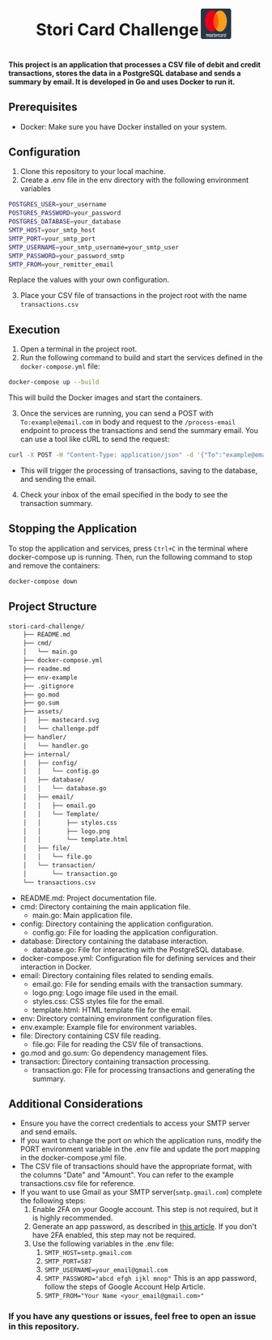 <div align="center">
   <h1 style="display: inline-block; vertical-align: middle; font-size: 32px; font-weight: bold;">
    Stori Card Challenge
  </h1>
  <span style="display: inline-block; vertical-align: middle;">
    <img src="assets/mastercard.svg" alt="Mastercard Logo" width="60" height="60" style="vertical-align: middle; margin-right: 10px;">
  </span>
</div>

#### This project is an application that processes a CSV file of debit and credit transactions, stores the data in a PostgreSQL database and sends a summary by email. It is developed in Go and uses Docker to run it.

## Prerequisites
* Docker: Make sure you have Docker installed on your system.

## Configuration 
1. Clone this repository to your local machine.
2. Create a .env file in the env directory with the following environment variables
```sh
POSTGRES_USER=your_username
POSTGRES_PASSWORD=your_password
POSTGRES_DATABASE=your_database
SMTP_HOST=your_smtp_host
SMTP_PORT=your_smtp_port
SMTP_USERNAME=your_smtp_username=your_smtp_user
SMTP_PASSWORD=your_password_smtp
SMTP_FROM=your_remitter_email
```
Replace the values with your own configuration.

3. Place your CSV file of transactions in the project root with the name ``` transactions.csv ```

## Execution
1. Open a terminal in the project root.
2. Run the following command to build and start the services defined in the ``` docker-compose.yml ``` file:
```sh
docker-compose up --build
```
This will build the Docker images and start the containers.

3. Once the services are running, you can send a POST with ```To:example@email.com``` in body and request to the ```/process-email``` endpoint to process the transactions and send the summary email. You can use a tool like cURL to send the request:
```sh
curl -X POST -H "Content-Type: application/json" -d '{"To":"example@email.com"}' http://localhost:4004/process-email
```
* This will trigger the processing of transactions, saving to the database, and sending the email.
4. Check your inbox of the email specified in the body to see the transaction summary.

## Stopping the Application
To stop the application and services, press ```Ctrl+C``` in the terminal where docker-compose up is running. Then, run the following command to stop and remove the containers:
```sh
docker-compose down
```

## Project Structure
```sh
stori-card-challenge/
    ├── README.md
    ├── cmd/
    │   └── main.go
    ├── docker-compose.yml
    ├── readme.md
    ├── env-example
    ├── .gitignore
    ├── go.mod
    ├── go.sum
    ├── assets/
    │   ├── mastecard.svg
    │   └── challenge.pdf
    ├── handler/
    │   └── handler.go
    ├── internal/
    │   ├── config/
    │   │   └── config.go
    │   ├── database/
    │   │   └── database.go
    │   ├── email/
    │   │   ├── email.go
    │   │   └── Template/
    │   │       ├── styles.css
    │   │       ├── logo.png
    │   │       └── template.html
    │   ├── file/
    │   │   └── file.go
    │   └── transaction/
    │       └── transaction.go
    └── transactions.csv
```
* README.md: Project documentation file.
* cmd: Directory containing the main application file.
  * main.go: Main application file.
* config: Directory containing the application configuration.
  * config.go: File for loading the application configuration.
* database: Directory containing the database interaction.
  * database.go: File for interacting with the PostgreSQL database.
* docker-compose.yml: Configuration file for defining services and their interaction in Docker.
* email: Directory containing files related to sending emails.
  * email.go: File for sending emails with the transaction summary.
  *  logo.png: Logo image file used in the email.
  *  styles.css: CSS styles file for the email.
  *  template.html: HTML template file for the email.
* env: Directory containing environment configuration files.
* env.example: Example file for environment variables.
* file: Directory containing CSV file reading.
  * file.go: File for reading the CSV file of transactions.
* go.mod and go.sum: Go dependency management files.
* transaction: Directory containing transaction processing.
  * transaction.go: File for processing transactions and generating the summary.

## Additional Considerations
* Ensure you have the correct credentials to access your SMTP server and send emails.
* If you want to change the port on which the application runs, modify the PORT environment variable in the .env file and update the port mapping in the docker-compose.yml file.
* The CSV file of transactions should have the appropriate format, with the columns "Date" and "Amount". You can refer to the example transactions.csv file for reference.
* If you want to use Gmail as your SMTP server(```smtp.gmail.com```) complete the following steps:
  1. Enable 2FA on your Google account. This step is not required, but it is highly recommended.
  2. Generate an app password, as described in [this article](https://support.google.com/accounts/answer/185833). If you don't have 2FA enabled, this step may not be required.
  3. Use the following variables in the .env file:
      1. `SMTP_HOST=smtp.gmail.com`
      2. `SMTP_PORT=587`
      3. `SMTP_USERNAME=your_email@gmail.com`
      4. `SMTP_PASSWORD="abcd efgh ijkl mnop"` This is an app password, follow the steps of Google Account Help Article.
      5. `SMTP_FROM="Your Name <your_email@gmail.com>"`

### If you have any questions or issues, feel free to open an issue in this repository.

